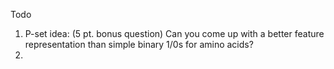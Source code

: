 Todo

1. P-set idea: (5 pt. bonus question) Can you come up with a better feature representation than simple binary 1/0s for amino acids?
1. 